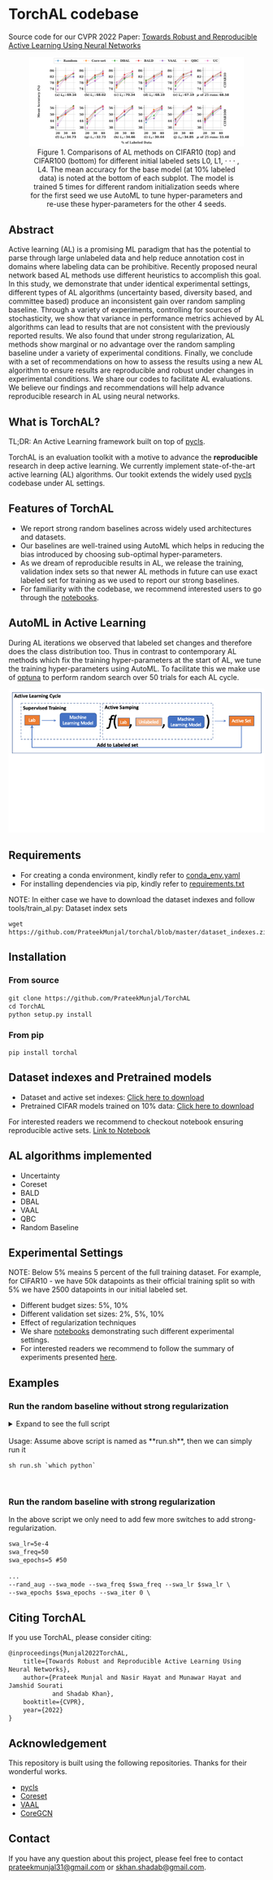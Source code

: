 # TorchAL codebase

Source code for our CVPR 2022 Paper: [Towards Robust and Reproducible Active Learning Using Neural Networks](https://arxiv.org/abs/2002.09564)

<figure>

<img src="https://raw.githubusercontent.com/PrateekMunjal/TorchAL/master/paper_images/cifar_five_lSet_statistics_latest_wo_cog_HR.png" alt="cifar_five_lSet_statistics_latest_wo_cog"/>
<figcaption align = "center">Figure 1. Comparisons of AL methods on CIFAR10 (top) and CIFAR100 (bottom) for different initial labeled sets L0, L1, · · · , L4. The mean accuracy for the base model (at 10% labeled data) is noted at the bottom of each subplot. The model is trained 5 times for different random initialization seeds where for the first seed we use AutoML to tune hyper-parameters and re-use these hyper-parameters for the other 4 seeds.</figcaption>
</figure>

## Abstract

Active learning (AL) is a promising ML paradigm that has the potential to parse through large unlabeled data 
and help reduce annotation cost in domains where labeling data can be prohibitive. Recently proposed neural 
network based AL methods use different heuristics to accomplish this goal. In this study, we demonstrate that 
under identical experimental settings, different types of AL algorithms (uncertainty based, diversity based, 
and committee based) produce an inconsistent gain over random sampling baseline. Through a variety of 
experiments, controlling for sources of stochasticity, we show that variance in performance metrics achieved 
by AL algorithms can lead to results that are not consistent with the previously reported results. We also 
found that under strong regularization, AL methods show marginal or no advantage over the random sampling 
baseline under a variety of experimental conditions. Finally, we conclude with a set of recommendations on 
how to assess the results using a new AL algorithm to ensure results are reproducible and robust under 
changes in experimental conditions. We share our codes to facilitate AL evaluations. We believe our findings 
and recommendations will help advance reproducible research in AL using neural networks.

## What is TorchAL?

TL;DR: An Active Learning framework built on top of [pycls](https://github.com/facebookresearch/pycls).

TorchAL is an evaluation toolkit with a motive to advance the **reproducible** research in deep active learning. We currently implement state-of-the-art 
active learning (AL) algorithms. Our tookit extends the widely used [pycls](https://github.com/facebookresearch/pycls) codebase under AL settings.

## Features of TorchAL

* We report strong random baselines across widely used architectures and datasets.
* Our baselines are well-trained using AutoML which helps in reducing the bias introduced by choosing sub-optimal hyper-parameters.
* As we dream of reproducible results in AL, we release the training, validation index sets so that newer AL methods in future can use exact labeled set for training as we used to report our strong baselines.
* For familiarity with the codebase, we recommend interested users to go through the [notebooks](https://github.com/PrateekMunjal/TorchAL/tree/master/notebooks). 

## AutoML in Active Learning

During AL iterations we observed that labeled set changes and therefore does the class distribution too. 
Thus in contrast to contemporary AL methods which fix the training hyper-parameters at the start of AL, we 
tune the training hyper-parameters using AutoML. To facilitate this we make use of [optuna](https://optuna.org/)
to perform random search over 50 trials for each AL cycle.

<!-- <img src="./paper_images/AL_cycles_anim.gif" />-->

<img src="https://raw.githubusercontent.com/PrateekMunjal/TorchAL/master/paper_images/AL_cycles_anim.gif" />

## Requirements
* For creating a conda environment, kindly refer to [conda_env.yaml](conda_env.yml)
* For installing dependencies via pip, kindly refer to [requirements.txt](requirements.txt)

NOTE: In either case we have to download the dataset indexes and follow tools/train_al.py:
Dataset index sets
```shell
wget https://github.com/PrateekMunjal/torchal/blob/master/dataset_indexes.zip

```

## Installation

### From source

```
git clone https://github.com/PrateekMunjal/TorchAL
cd TorchAL
python setup.py install
```

### From pip
```
pip install torchal
```

## Dataset indexes and Pretrained models

* Dataset and active set indexes: [Click here to download](https://github.com/PrateekMunjal/TorchAL/blob/master/dataset_indexes.zip)
* Pretrained CIFAR models trained on 10% data: [Click here to download](https://drive.google.com/drive/folders/102nZ5pCofBDncKDFQc9tnyvQ8__IcIOi)

For interested readers we recommend to checkout notebook ensuring reproducible active sets. [Link to Notebook](https://github.com/PrateekMunjal/TorchAL/blob/master/notebooks/Active_Sampling.ipynb)

## AL algorithms implemented

* Uncertainty
* Coreset
* BALD
* DBAL
* VAAL
* QBC
* Random Baseline

## Experimental Settings

NOTE: Below 5% meains 5 percent of the full training dataset. For example, for CIFAR10 - we have 50k datapoints as their official training split so with 5% we have 2500 datapoints in our initial labeled set.

* Different budget sizes: 5%, 10% 
* Different validation set sizes: 2%, 5%, 10%
* Effect of regularization techniques
* We share [notebooks](https://github.com/PrateekMunjal/TorchAL/tree/master/notebooks) demonstrating such different experimental settings. 
* For interested readers we recommend to follow the summary of experiments presented [here](https://github.com/PrateekMunjal/TorchAL/tree/master/experiment_settings).

## Examples

### Run the random baseline without strong regularization

<details>
  <summary>Expand to see the full script</summary>

```
pythonExec=$1

cd /raid/shadab/prateek/newcode

# script params
port=5035
sampling_fn=uncertainty
lSet_partition=1
base_seed=1
num_GPU=2
al_iterations=4 #7 #4
num_aml_trials=3 #50
budget_size=5000 #2500

dataset=CIFAR10
init_partition=10
step_partition=10
clf_epochs=5 #150
num_classes=10

log_iter=40

#Data arguments
train_dir=/raid/shadab/prateek/newcode/data/$dataset/train-$dataset/
test_dir=/raid/shadab/prateek/newcode/data/$dataset/test-$dataset/
lSetPath=/raid/shadab/prateek/newcode/data/$dataset/partition_$lSet_partition/lSet_$dataset.npy
uSetPath=/raid/shadab/prateek/newcode/data/$dataset/partition_$lSet_partition/uSet_$dataset.npy
valSetPath=/raid/shadab/prateek/newcode/data/$dataset/partition_$lSet_partition/valSet_$dataset.npy

#for lSet 1
out_dir=/raid/shadab/prateek/newcode/results 

# for other lSet Exps
# out_dir=/raid/shadab/prateek/newcode/results_lSetPartitions

#model_types: (i) wide_resnet_50 (ii) wide_resnet_28_10 (iii) wide_resnet_28_2

model_style=vgg_style
model_type=vgg #resnet_shake_shake
model_depth=16 #26

export CUDA_VISIBLE_DEVICES=0,1

$pythonExec tools/main_aml.py --n_GPU $num_GPU \
--port $port --sampling_fn $sampling_fn --lSet_partition $lSet_partition \
--seed_id $base_seed \
--init_partition $init_partition --step_partition $step_partition \
--dataset $dataset --budget_size $budget_size \
--out_dir $out_dir \
--num_aml_trials $num_aml_trials --num_classes $num_classes \
--al_max_iter $al_iterations \
--model_type $model_type --model_depth $model_depth \
--clf_epochs $clf_epochs \
--eval_period 1 --checkpoint_period 1 \
--lSetPath $lSetPath --uSetPath $uSetPath --valSetPath $valSetPath \
--train_dir $train_dir --test_dir $test_dir \
--dropout_iterations 25 \
--cfg configs/$dataset/$model_style/$model_type/R-18_4gpu_unreg.yaml \
--vaal_z_dim 32 --vaal_vae_bs 64 --vaal_epochs 15 \
--vaal_vae_lr 5e-4 --vaal_disc_lr 5e-4 --vaal_beta 1.0 --vaal_adv_param 1.0 \

```
</details>

<br>
Usage: Assume above script is named as **run.sh**, then we can simply run it 

```
sh run.sh `which python`
```

<br>

### Run the random baseline with strong regularization

In the above script we only need to add few more switches to add strong-regularization.

```
swa_lr=5e-4
swa_freq=50
swa_epochs=5 #50

...
--rand_aug --swa_mode --swa_freq $swa_freq --swa_lr $swa_lr \
--swa_epochs $swa_epochs --swa_iter 0 \

```

## Citing TorchAL

If you use TorchAL, please consider citing:

    @inproceedings{Munjal2022TorchAL,
        title={Towards Robust and Reproducible Active Learning Using Neural Networks}, 
        author={Prateek Munjal and Nasir Hayat and Munawar Hayat and Jamshid Sourati 
                and Shadab Khan},
        booktitle={CVPR},
        year={2022}
    }

## Acknowledgement 

This repository is built using the following repositories. Thanks for their wonderful works. 

* [pycls](https://github.com/facebookresearch/pycls)
* [Coreset](https://github.com/ozansener/active_learning_coreset)
* [VAAL](https://github.com/sinhasam/vaal)
* [CoreGCN](https://github.com/razvancaramalau/Sequential-GCN-for-Active-Learning)

## Contact

If you have any question about this project, please feel free to contact prateekmunjal31@gmail.com or skhan.shadab@gmail.com.